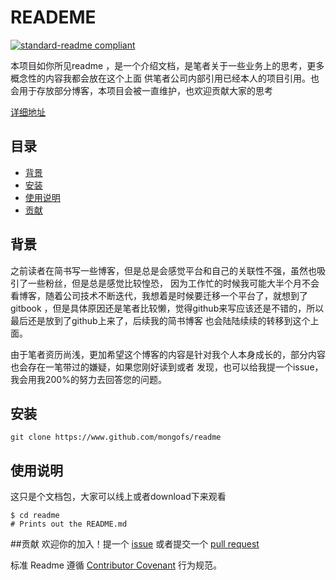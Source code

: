 # READEME
[![standard-readme compliant](https://img.shields.io/badge/readme%20style-standard-brightgreen.svg?style=flat-square)](https://github.com/RichardLitt/standard-readme)

本项目如你所见readme ，是一个介绍文档，是笔者关于一些业务上的思考，更多概念性的内容我都会放在这个上面
供笔者公司内部引用已经本人的项目引用。也会用于存放部分博客，本项目会被一直维护，也欢迎贡献大家的思考

[详细地址](https://www.github.com/mongofs/readme)

## 目录
- [背景](#背景)
- [安装](#安装)
- [使用说明](#使用说明)
- [贡献](#贡献)
## 背景
之前读者在简书写一些博客，但是总是会感觉平台和自己的关联性不强，虽然也吸引了一些粉丝，但是总是感觉比较惶恐，
因为工作忙的时候我可能大半个月不会看博客，随着公司技术不断迭代，我想着是时候要迁移一个平台了，就想到了gitbook
，但是具体原因还是笔者比较懒，觉得github来写应该还是不错的，所以最后还是放到了github上来了，后续我的简书博客
也会陆陆续续的转移到这个上面。

由于笔者资历尚浅，更加希望这个博客的内容是针对我个人本身成长的，部分内容也会存在一笔带过的嫌疑，如果您刚好读到或者
发现，也可以给我提一个issue，我会用我200%的努力去回答您的问题。

## 安装
````
git clone https://www.github.com/mongofs/readme
````

## 使用说明
这只是个文档包，大家可以线上或者download下来观看
````
$ cd readme
# Prints out the README.md
````

##贡献
欢迎你的加入！提一个 [issue](https://github.com/mongofs/readme/issues/new)  或者提交一个
[pull request](https://github.com/mongofs/readme/compare)

标准 Readme 遵循 [Contributor Covenant](http://contributor-covenant.org/version/1/3/0/) 行为规范。